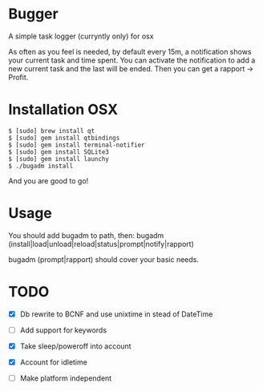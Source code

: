 Bugger
======

A simple task logger (curryntly only) for osx

As often as you feel is needed, by default every 15m, a notification shows your current task and time spent.
You can activate the notification to add a new current task and the last will be ended.
Then you can get a rapport -> Profit.

# Installation OSX

```
$ [sudo] brew install qt
$ [sudo] gem install qtbindings
$ [sudo] gem install terminal-notifier
$ [sudo] gem install SQLite3
$ [sudo] gem install launchy
$ ./bugadm install
```

And you are good to go!

# Usage

You should add bugadm to path, then:
bugadm (install|load|unload|reload|status|prompt|notify|rapport)

bugadm (prompt|rapport) should cover your basic needs.

# TODO


- [x] Db rewrite to BCNF and use unixtime in stead of DateTime
- [ ] Add support for keywords
- [x] Take sleep/poweroff into account
- [x] Account for idletime
- [ ] Make platform independent

